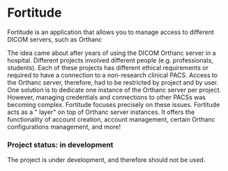# Fortitude

Fortitude is an application that allows you to manage access to different DICOM servers, such as Orthanc

The idea came about after years of using the DICOM Orthanc server in a hospital. Different projects involved different
people (e.g. professionals, students). Each of these projects has different ethical requirements or required to have a
connection to a non-research clinical PACS. Access to the Orthanc server, therefore, had to be restricted by project and
by user. One solution is to dedicate one instance of the Orthanc server per project. However, managing credentials and
connections to other PACSs was becoming complex. Fortitude focuses precisely on these issues. Fortitude acts as a "
layer" on top of Orthanc server instances. It offers the functionality of account creation, account management, certain
Orthanc configurations management, and more!

### Project status: in development

The project is under development, and therefore should not be used.

